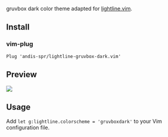 gruvbox dark color theme adapted for [lightline.vim](https://github.com/itchyny/lightline.vim). 

## Install

### vim-plug

```
Plug 'andis-spr/lightline-gruvbox-dark.vim'
```

## Preview

<img src="https://i.imgur.com/SN59tJL.png" />

## Usage

Add `let g:lightline.colorscheme = 'gruvboxdark'` to your Vim configuration file.

